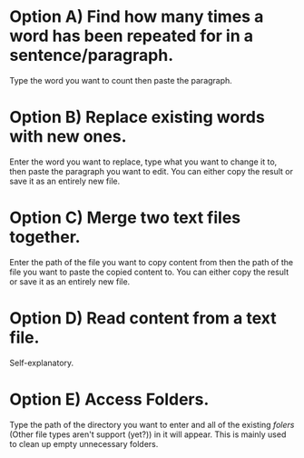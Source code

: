 # Option A) Find how many times a word has been repeated for in a sentence/paragraph.
Type the word you want to count then paste the paragraph.
# Option B) Replace existing words with new ones.
Enter the word you want to replace, type what you want to change it to, then paste the paragraph you want to edit. You can either copy the result or save it as an entirely new file.
# Option C) Merge two text files together.
Enter the path of the file you want to copy content from then the path of the file you want to paste the copied content to. You can either copy the result or save it as an entirely new file. 
# Option D) Read content from a text file.
Self-explanatory.
# Option E) Access Folders.
Type the path of the directory you want to enter and all of the existing _folers_ (Other file types aren't support (yet?)) in it will appear. This is mainly used to clean up empty unnecessary folders. 

